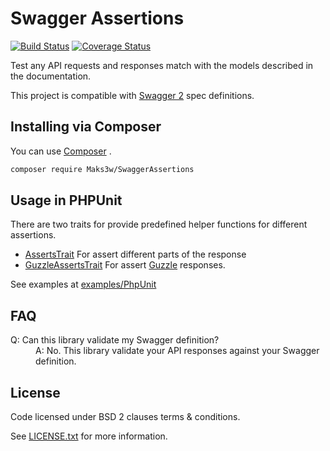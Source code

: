 # Swagger Assertions

[![Build Status](https://travis-ci.org/Maks3w/SwaggerAssertions.svg?branch=master)](https://travis-ci.org/Maks3w/SwaggerAssertions)
[![Coverage Status](https://coveralls.io/repos/Maks3w/SwaggerAssertions/badge.svg?branch=master)](https://coveralls.io/r/Maks3w/SwaggerAssertions?branch=master)

Test any API requests and responses match with the models described in the documentation.

This project is compatible with [Swagger 2](http://swagger.io/) spec definitions.

## Installing via Composer

You can use [Composer](https://getcomposer.org) .

```bash
composer require Maks3w/SwaggerAssertions
```

## Usage in PHPUnit

There are two traits for provide predefined helper functions for different assertions.

- [AssertsTrait](src/PhpUnit/AssertsTrait.php) For assert different parts of the response
- [GuzzleAssertsTrait](src/PhpUnit/GuzzleAssertsTrait.php) For assert [Guzzle](https://github.com/guzzle/guzzle) responses.

See examples at [examples/PhpUnit](examples/PhpUnit)

## FAQ

<dl>
  <dt>Q: Can this library validate my Swagger definition?</dt>
  <dd>A: No. This library validate your API responses against your Swagger definition.</dd>
</dl>

## License

  Code licensed under BSD 2 clauses terms & conditions.

  See [LICENSE.txt](LICENSE.txt) for more information.
